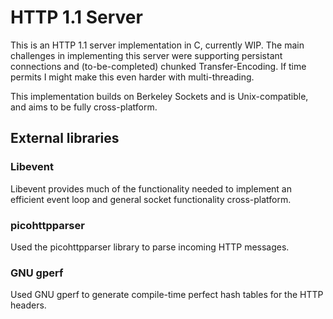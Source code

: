 # HTTP 1.1 Server

This is an HTTP 1.1 server implementation in C, currently WIP. The main challenges in implementing this server were supporting persistant connections and (to-be-completed) chunked Transfer-Encoding. If time permits I might make this even harder with multi-threading.

This implementation builds on Berkeley Sockets and is Unix-compatible, and aims to be fully cross-platform.

## External libraries

### Libevent

Libevent provides much of the functionality needed to implement an efficient event loop and general socket functionality cross-platform.

### picohttpparser

Used the picohttpparser library to parse incoming HTTP messages.

### GNU gperf

Used GNU gperf to generate compile-time perfect hash tables for the HTTP headers.
